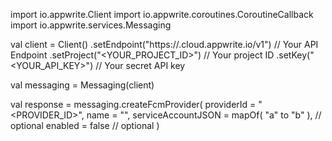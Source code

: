 import io.appwrite.Client
import io.appwrite.coroutines.CoroutineCallback
import io.appwrite.services.Messaging

val client = Client()
    .setEndpoint("https://<REGION>.cloud.appwrite.io/v1") // Your API Endpoint
    .setProject("<YOUR_PROJECT_ID>") // Your project ID
    .setKey("<YOUR_API_KEY>") // Your secret API key

val messaging = Messaging(client)

val response = messaging.createFcmProvider(
    providerId = "<PROVIDER_ID>",
    name = "<NAME>",
    serviceAccountJSON = mapOf( "a" to "b" ), // optional
    enabled = false // optional
)
